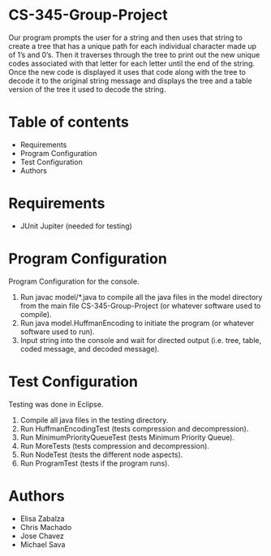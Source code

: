 # CS-345-Group-Project

Our program prompts the user for a string and then uses that string to create a tree that has a unique path for each individual 
character made up of 1’s and 0’s. Then it traverses through the tree to print out the new unique codes associated with that letter 
for each letter until the end of the string. Once the new code is displayed it uses that code along with the tree to decode 
it to the original string message and displays the tree and a table version of the tree it used to decode the string.


# Table of contents

- Requirements
- Program Configuration
- Test Configuration
- Authors


# Requirements

- JUnit Jupiter (needed for testing)


# Program Configuration

Program Configuration for the console.

1. Run javac model/*.java to compile all the java files in the model directory from the main file CS-345-Group-Project (or whatever software used to compile).
2. Run java model.HuffmanEncoding to initiate the program (or whatever software used to run).
3. Input string into the console and wait for directed output (i.e. tree, table, coded message, and decoded message).


# Test Configuration

Testing was done in Eclipse. 

1. Compile all java files in the testing directory.
2. Run HuffmanEncodingTest (tests compression and decompression).
3. Run MinimumPriorityQueueTest (tests Minimum Priority Queue).
4. Run MoreTests (tests compression and decompression).
5. Run NodeTest (tests the different node aspects).
6. Run ProgramTest (tests if the program runs).


# Authors

- Elisa Zabalza
- Chris Machado
- Jose Chavez
- Michael Sava
